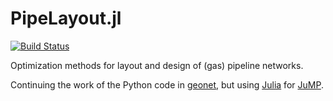 # PipeLayout.jl
[![Build Status](https://travis-ci.org/leethargo/PipeLayout.jl.svg?branch=master)](https://travis-ci.org/leethargo/PipeLayout.jl)

Optimization methods for layout and design of (gas) pipeline networks.

Continuing the work of the Python code in [geonet](https://github.com/leethargo/geonet), but using [Julia](http://julialang.org/) for [JuMP](http://www.juliaopt.org/).
